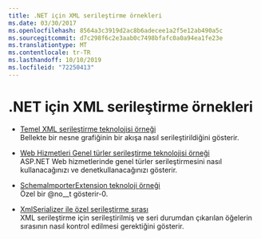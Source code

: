 ```yaml
---
title: .NET için XML serileştirme örnekleri
ms.date: 03/30/2017
ms.openlocfilehash: 8564a3c3919d2ac8b6adecee1a2f5e12ab490a5c
ms.sourcegitcommit: d7c298f6c2e3aab0c7498bfafc0a0a94ea1fe23e
ms.translationtype: MT
ms.contentlocale: tr-TR
ms.lasthandoff: 10/10/2019
ms.locfileid: "72250413"
---
```

# <a name="xml-serialization-samples-for-net"></a>.NET için XML serileştirme örnekleri

* [Temel XML serileştirme teknolojisi örneği](../../../docs/standard/serialization/basic-serialization-technology-sample.md)  
 Bellekte bir nesne grafiğinin bir akışa nasıl serileştirildiğini gösterir.  
  
* [Web Hizmetleri Genel türler serileştirme teknolojisi örneği](../../../docs/standard/serialization/web-services-generics-serialization-technology-sample.md)  
 ASP.NET Web hizmetlerinde genel türler serileştirmesini nasıl kullanacağınızı ve denetkullanacağınızı gösterir. 

* [SchemaImporterExtension teknoloji örneği](../../../docs/standard/serialization/schemaimporterextension-technology-sample.md)  
 Özel bir @no__t gösterir-0.  
  
* [XmlSerializer ile özel serileştirme sırası](../../../docs/standard/serialization/custom-serialization-order-with-xmlserializer.md)  
 XML serileştirme için serileştirilmiş ve seri durumdan çıkarılan öğelerin sırasının nasıl kontrol edilmesi gerektiğini gösterir.  
